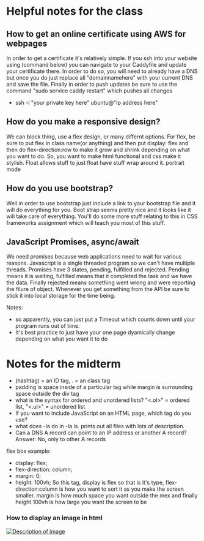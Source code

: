 # Helpful notes for the class
## How to get an online certificate using AWS for webpages
  In order to get a certificate it's relatively simple. If you ssh into your website using (command below) you can navigate to your Caddyfile and update your certificate there. In order to do so, you will need to already have a DNS but once you do just replace all "domainnamehere"
   with your current DNS and save the file. Finally in order to push updates be sure to use the command "sudo service caddy restart" which pushes all changes
  - ssh -i "your private key here" ubuntu@"Ip address here" 


## How do you make a responsive design?
We can block thing, use a flex design, or many differnt options. For flex, be sure to put flex in class name(or anything) and then put display: flex and then do flex-direction:row to make it grow and shrink depending on what you want to do. So, you want to make html functional and css make it stylish. Float allows stuff to just float have stuff wrap around it. portrait mode 

## How do you use bootstrap?
Well in order to use bootstrap just include a link to your bootstrap file and it will do everything for you. Boot strap seems pretty nice and it looks like it will take care of everything. You'll do some more stuff relating to this in CSS frameworks assignment which will teach you most of this stuff.

## JavaScript Promises, async/await
We need promises because web applications need to wait for various reasons. Javascript is a single threaded program so we can't have multiple threads. Promises have 3 states, pending, fulfilled and rejected. Pending means it is waiting, fulfilled means that it completed the task and we have the data. Finally rejected means something went wrong and were reporting the filure of object. Whenever you get something from the API be sure to stick it into local storage for the time being.




Notes: 
- so apparently, you can just put a Timeout which counts down until your program runs out of time. 
- It's best practice to just have your one page dyamically change depending on what you want it to do



# Notes for the midterm
- (hashtag) = an ID tag, . = an class tag
- padding is space inside of a particular tag while margin is surrounding space outside the div tag
- what is the syntax for ordered and unordered lists? "<.ol>" = ordered list, "<.ul>" = unordered list
- If you want to include JavaScript on an HTML page, which tag do you use? <script></script>
- what does -la do in -la ls. prints out all files with lots of description. 
- Can a DNS A record can point to an IP address or another A record? Answer: No, only to other A records

flex box example:
  * display: flex;
  * flex-direction: column;
  * margin: 0;
  * height: 100vh;
So this tag, display is flex so that is it's type, flex-direction:column is how you want to sort it as you make the screen smaller. margin is how much space you want outside the mex and finally height 100vh is how large you want the screen to be

### How to display an image in html
<a href="https://example.com">
    <img src="image.jpg" alt="Description of image">
</a>
